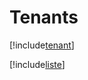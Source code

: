 # Tenants

[!include[tenant](tenants.tenant.autogen.md)]

[!include[liste](tenants.liste.autogen.md)]



























































































































































